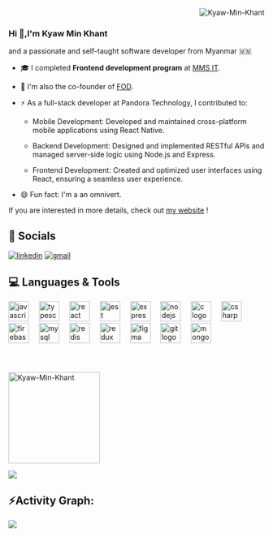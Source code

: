 <p align="right">
  <img src="https://komarev.com/ghpvc/?username=Kyaw-Min-Khant&color=1D24CA&style=for-the-badge&label=Profile%20views" alt="Kyaw-Min-Khant" />
</p>
<h3>Hi 👋,I'm Kyaw Min Khant </h3>

<p> and a passionate and self-taught software developer from Myanmar 🇲🇲</p>

-  🎓 I completed **Frontend development program** at [MMS IT](https://mms-it.com).

-  🌱 I'm also the co-founder of [FOD](https://www.facebook.com/profile.php?id=100093202939795).

-  ⚡️  As a full-stack developer at Pandora Technology, I contributed to:
  
      -  <p>Mobile Development: Developed and maintained cross-platform mobile applications using React Native.</p>
  
      -  <p>Backend Development: Designed and implemented RESTful APIs and managed server-side logic using Node.js and Express.</p>
        
      -  <p>Frontend Development: Created and optimized user interfaces using React, ensuring a seamless user experience.</p>

-  😄 Fun fact: I'm a an omnivert.

 If you are interested in more details, check out [my website](https://kyawminkhant.vercel.app/) !


## 📌 Socials

<a href="https://www.linkedin.com/in/kyaw-min-khant-8a281a2a1/" target="_blank" rel="noreferrer"><img alt="linkedin" title="Connect on LinkedIn" src="https://custom-icon-badges.demolab.com/badge/LinkedIn-0077B5?style=for-the-badge&logo=linkedin&logoColor=white"/></a>
<a href="mailto:kyawminkhant8237@gmail.com" target="_blank" rel="noreferrer"><img alt="gmail" title="Contact Me" src="https://img.shields.io/badge/Gmail-D14836?style=for-the-badge&logo=gmail&logoColor=white"/></a>
<div>
  
## 💻 Languages & Tools

<div align="left">
  <img src="https://cdn.jsdelivr.net/gh/devicons/devicon/icons/javascript/javascript-original.svg" height="40" alt="javascript logo"  />
  <img width="12" />
  <img src="https://cdn.jsdelivr.net/gh/devicons/devicon/icons/typescript/typescript-original.svg" height="40" alt="typescript logo"  />
  <img width="12" />
  <img src="https://skillicons.dev/icons?i=react" height="40" alt="react logo"  />
  <img width="12" />
  <img src="https://cdn.jsdelivr.net/gh/devicons/devicon/icons/jest/jest-plain.svg" height="40" alt="jest logo"  />
  <img width="12" />
  <img src="https://cdn.simpleicons.org/express/000000" height="40" alt="express logo"  />
  <img width="12" />
  <img src="https://cdn.simpleicons.org/nodedotjs/339933" height="40" alt="nodejs logo"  />
  <img width="12" />
  <img src="https://cdn.jsdelivr.net/gh/devicons/devicon/icons/c/c-original.svg" height="40" alt="c logo"  />
  <img width="12" />
  <img src="https://cdn.jsdelivr.net/gh/devicons/devicon/icons/csharp/csharp-original.svg" height="40" alt="csharp logo"  />
  <img width="12" />
  <img src="https://cdn.jsdelivr.net/gh/devicons/devicon/icons/firebase/firebase-plain.svg" height="40" alt="firebase logo"  />
  <img width="12" />
  <img src="https://cdn.jsdelivr.net/gh/devicons/devicon/icons/mysql/mysql-original.svg" height="40" alt="mysql logo"  />
  <img width="12" />
  <img src="https://cdn.jsdelivr.net/gh/devicons/devicon/icons/redis/redis-original.svg" height="40" alt="redis logo"  />
  <img width="12" />
  <img src="https://cdn.jsdelivr.net/gh/devicons/devicon/icons/redux/redux-original.svg" height="40" alt="redux logo"  />
  <img width="12" />
  <img src="https://cdn.jsdelivr.net/gh/devicons/devicon/icons/figma/figma-original.svg" height="40" alt="figma logo"  />
  <img width="12" />
  <img src="https://cdn.jsdelivr.net/gh/devicons/devicon/icons/git/git-original.svg" height="40" alt="git logo"  />
  <img width="12" />
  <img src="https://cdn.jsdelivr.net/gh/devicons/devicon/icons/mongodb/mongodb-original.svg" height="40" alt="mongodb logo"  />
</div>

###

<br clear="both">
<p><img align="center" height="180em" src="https://github-readme-streak-stats.herokuapp.com/?user=Kyaw-Min-Khant&theme=dark" alt="Kyaw-Min-Khant" /></p>
<img src="https://user-images.githubusercontent.com/73097560/115834477-dbab4500-a447-11eb-908a-139a6edaec5c.gif"><h2 align="left">⚡Activity Graph:</h2>
<img align="center" src="https://github-readme-activity-graph.vercel.app/graph?username=Kyaw-Min-Khant&theme=react"/>
